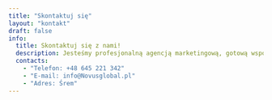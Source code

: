 ```yaml
---
title: "Skontaktuj się"
layout: "kontakt"
draft: false
info: 
  title: Skontaktuj się z nami!
  description: Jesteśmy profesjonalną agencją marketingową, gotową wspomagać Cię w realizacji Twoich celów biznesowych. Nasz zespół doświadczonych ekspertów pomoże Ci w tworzeniu skutecznych strategii marketingowych, projektowaniu innowacyjnych rozwiązań i wdrażaniu efektywnych kampanii. Skontaktuj się z nami już dziś, aby rozpocząć owocną współpracę!
  contacts:
    - "Telefon: +48 645 221 342"
    - "E-mail: info@Novusglobal.pl"
    - "Adres: Śrem"
---
```

